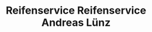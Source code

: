---
title: "Reifenservice Reifenservice Andreas Lünz"
url: /nieheim/reifenservice-reifenservice-andreas-luenz/
shop: Reifen
---